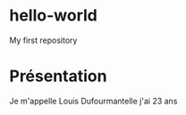 # hello-world
My first repository 
<h1>Présentation</h1>
<p> Je m'appelle Louis Dufourmantelle j'ai 23 ans</p>

